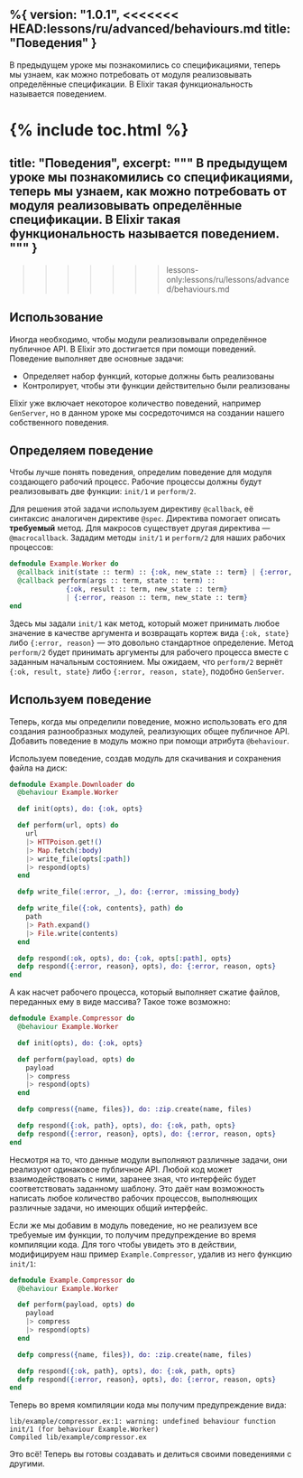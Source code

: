 %{
  version: "1.0.1",
<<<<<<< HEAD:lessons/ru/advanced/behaviours.md
  title: "Поведения"
}
---

В предыдущем уроке мы познакомились со спецификациями, теперь мы узнаем, как можно потребовать от модуля реализовывать определённые спецификации. В Elixir такая функциональность называется поведением.

{% include toc.html %}
=======
  title: "Поведения",
  excerpt: """
  В предыдущем уроке мы познакомились со спецификациями, теперь мы узнаем, как можно потребовать от модуля реализовывать определённые спецификации. В Elixir такая функциональность называется поведением.
  """
}
---
>>>>>>> lessons-only:lessons/ru/lessons/advanced/behaviours.md

## Использование

Иногда необходимо, чтобы модули реализовывали определённое публичное API. В Elixir это достигается при помощи поведений. Поведение выполняет две основные задачи:

+ Определяет набор функций, которые должны быть реализованы
+ Контролирует, чтобы эти функции действительно были реализованы

Elixir уже включает некоторое количество поведений, например `GenServer`, но в данном уроке мы сосредоточимся на создании нашего собственного поведения.

## Определяем поведение

Чтобы лучше понять поведения, определим поведение для модуля создающего рабочий процесс. Рабочие процессы должны будут реализовывать две функции: `init/1` и `perform/2`.

Для решения этой задачи используем директиву `@callback`, её синтаксис аналогичен директиве `@spec`. Директива помогает описать __требуемый__ метод. Для макросов существует другая директива &mdash; `@macrocallback`. Зададим методы `init/1` и `perform/2` для наших рабочих процессов:

```elixir
defmodule Example.Worker do
  @callback init(state :: term) :: {:ok, new_state :: term} | {:error, reason :: term}
  @callback perform(args :: term, state :: term) ::
              {:ok, result :: term, new_state :: term}
              | {:error, reason :: term, new_state :: term}
end
```

Здесь мы задали `init/1` как метод, который может принимать любое значение в качестве аргумента и возвращать кортеж вида `{:ok, state}` либо `{:error, reason}` &mdash; это довольно стандартное определение. Метод `perform/2` будет принимать аргументы для рабочего процесса вместе с заданным начальным состоянием. Мы ожидаем, что `perform/2` вернёт `{:ok, result, state}` либо `{:error, reason, state}`, подобно `GenServer`.

## Используем поведение

Теперь, когда мы определили поведение, можно использовать его для создания разнообразных модулей, реализующих общее публичное API. Добавить поведение в модуль можно при помощи атрибута `@behaviour`.

Используем поведение, создав модуль для скачивания и сохранения файла на диск:

```elixir
defmodule Example.Downloader do
  @behaviour Example.Worker

  def init(opts), do: {:ok, opts}

  def perform(url, opts) do
    url
    |> HTTPoison.get!()
    |> Map.fetch(:body)
    |> write_file(opts[:path])
    |> respond(opts)
  end

  defp write_file(:error, _), do: {:error, :missing_body}

  defp write_file({:ok, contents}, path) do
    path
    |> Path.expand()
    |> File.write(contents)
  end

  defp respond(:ok, opts), do: {:ok, opts[:path], opts}
  defp respond({:error, reason}, opts), do: {:error, reason, opts}
end
```

А как насчет рабочего процесса, который выполняет сжатие файлов, переданных ему в виде массива? Такое тоже возможно:

```elixir
defmodule Example.Compressor do
  @behaviour Example.Worker

  def init(opts), do: {:ok, opts}

  def perform(payload, opts) do
    payload
    |> compress
    |> respond(opts)
  end

  defp compress({name, files}), do: :zip.create(name, files)

  defp respond({:ok, path}, opts), do: {:ok, path, opts}
  defp respond({:error, reason}, opts), do: {:error, reason, opts}
end
```

Несмотря на то, что данные модули выполняют различные задачи, они реализуют одинаковое публичное API. Любой код может взаимодействовать с ними, заранее зная, что интерфейс будет соответствовать заданному шаблону. Это даёт нам возможность написать любое количество рабочих процессов, выполняющих различные задачи, но имеющих общий интерфейс.

Если же мы добавим в модуль поведение, но не реализуем все требуемые им функции, то получим предупреждение во время компиляции кода. Для того чтобы увидеть это в действии, модифицируем наш пример `Example.Compressor`, удалив из него функцию `init/1`:

```elixir
defmodule Example.Compressor do
  @behaviour Example.Worker

  def perform(payload, opts) do
    payload
    |> compress
    |> respond(opts)
  end

  defp compress({name, files}), do: :zip.create(name, files)

  defp respond({:ok, path}, opts), do: {:ok, path, opts}
  defp respond({:error, reason}, opts), do: {:error, reason, opts}
end
```

Теперь во время компиляции кода мы получим предупреждение вида:

```shell
lib/example/compressor.ex:1: warning: undefined behaviour function init/1 (for behaviour Example.Worker)
Compiled lib/example/compressor.ex
```

Это всё! Теперь вы готовы создавать и делиться своими поведениями с другими.
